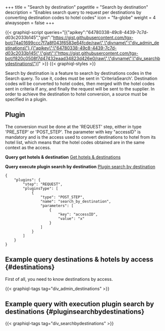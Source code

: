 +++
title = "Search by destination"
pagetitle = "Search by destination"
description = "Enables search query to request per destinations by converting destination codes to hotel codes"
icon = "fa-globe"
weight = 4
alwaysopen = false
+++

{{< graphiql-script queries="[{\"apikey\":\"64780338-49c8-4439-7c7d-d03c2033b145\",\"gist\":\"https://gist.githubusercontent.com/tgx-bot/74a01699ccc7f7a8f043f6583e64fcde/raw\",\"divname\":\"div_admin_destinations\"},{\"apikey\":\"64780338-49c8-4439-7c7d-d03c2033b145\",\"gist\":\"https://gist.githubusercontent.com/tgx-bot/f820c0508f7d47432eaad34823d426e0/raw\",\"divname\":\"div_searchbydestinations\"}]" >}}
{{< graphiql-styles >}}

Search by destination is a feature to search by destinations codes in the Search query. To use it, codes must be sent in 'CriteriaSearch'. Destination codes will be converted to hotel codes, then merged with the hotel codes sent in criteria if any, and finally the request will be sent to the supplier. In order to achieve the destination to hotel conversion, a source must be specified in a plugin.

## Plugin

The conversion must be done at the 'REQUEST' step, either in type 'PRE_STEP' or 'POST_STEP'. The parameter with key "accessID" is mandatory and is the access used to convert destinations to hotel from its hotel list, which means that the hotel codes obtained are in the same context as the access.

**Query get hotels & destination** [Get hotels & destinations](/hotelx/plugins/search_by_destination#destinations)

**Query execute plugin search by destination** [Plugin search by destination](/hotelx/plugins/search_by_destination#pluginsearchbydestinations)

```
{
    "plugins": {
        "step": "REQUEST",
        "pluginsType": [
            {
                "type": "POST_STEP",
                "name": "search_by_destination",
                "parameters": [
                    {
                        "key": "accessID",
                        "value": "x"
                    }
                ]
            }
        ]
    }
}
```

## Example query destinations & hotels by access {#destinations}

First of all, you need to know destinations by access.

{{< graphiql-tags tag="div_admin_destinations" >}}

## Example query with execution plugin search by destinations {#pluginsearchbydestinations}

{{< graphiql-tags tag="div_searchbydestinations" >}}

